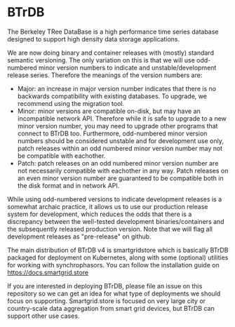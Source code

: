 BTrDB
=====

The Berkeley TRee DataBase is a high performance time series
database designed to support high density data storage applications.

We are now doing binary and container releases with (mostly) standard semantic versioning.
The only variation on this is that we will use odd-numbered minor version numbers to indicate
and unstable/development release series. Therefore the meanings of the version numbers are:
 - Major: an increase in major version number indicates that there is no backwards
   compatibility with existing databases. To upgrade, we recommend using the migration
   tool.
 - Minor: minor versions are compatible on-disk, but may have an incompatible network API. Therefore
   while it is safe to upgrade to a new minor version number, you may need to upgrade other
   programs that connect to BTrDB too. Furthermore, odd-numbered minor version numbers should
   be considered unstable and for development use only, patch releases within an odd numbered
   minor version number may not be compatible with eachother.
 - Patch: patch releases on an odd numbered minor version number are not necessarily compatible
   with eachother in any way. Patch releases on an even minor version number are guaranteed to
   be compatible both in the disk format and in network API.

While using odd-numbered versions to indicate development releases is a somewhat archaic practice, it allows us to use our production release system for development, which reduces the odds that there is a discrepancy between the well-tested development binaries/containers and the subsequently released production version. Note that we will flag all development releases as "pre-release" on github.

The main distribution of BTrDB v4 is smartgridstore which is basically BTrDB packaged for deployment on Kubernetes, along with some (optional) utilities for working with synchrophasors. You can follow the installation guide on https://docs.smartgrid.store

If you are interested in deploying BTrDB, please file an issue on this repository so we can get an idea for what type of deployments we should focus on supporting. Smartgrid.store is focused on very large city or country-scale data aggregation from smart grid devices, but BTrDB can support other use cases. 

